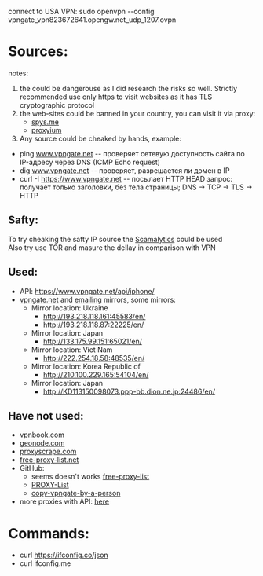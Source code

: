 connect to USA VPN:
sudo openvpn --config vpngate_vpn823672641.opengw.net_udp_1207.ovpn

# Sources:
notes: 
1. the could be dangerouse as I did research the risks so well. Strictly recommended use only https to visit websites as it has TLS cryptographic protocol
2. the web-sites could be banned in your country, you can visit it via proxy:
    - [spys.me](https://spys.me/proxy.txt)
    - [proxyium](https://proxyium.com)
3. Any source could be cheaked by hands, example:
- ping www.vpngate.net -- проверяет сетевую доступность сайта по IP-адресу через DNS (ICMP Echo request)
- dig www.vpngate.net -- проверяет, разрешается ли домен в IP
- curl -I https://www.vpngate.net -- посылает HTTP HEAD запрос: получает только заголовки, без тела страницы; DNS → TCP → TLS → HTTP

## Safty:
To try cheaking the safty IP source the [Scamalytics](https://scamalytics.com/) could be used  
Also try use TOR and masure the dellay in comparison with VPN

## Used:
- API: https://www.vpngate.net/api/iphone/
- [vpngate.net](www.vpngate.net) and [emailing](https://www.vpngate.net/en/mail.aspx) mirrors, some mirrors:
    - Mirror location: Ukraine
        - http://193.218.118.161:45583/en/
        - http://193.218.118.87:22225/en/
    - Mirror location: Japan
        - http://133.175.99.151:65021/en/
    - Mirror location: Viet Nam
        - http://222.254.18.58:48535/en/
    - Mirror location: Korea Republic of
        - http://210.100.229.165:54104/en/
    - Mirror location: Japan
        - http://KD113150098073.ppp-bb.dion.ne.jp:24486/en/

## Have not used:
- [vpnbook.com](https://www.vpnbook.com/freevpn)
- [geonode.com](https://geonode.com/free-proxy-list)
- [proxyscrape.com](https://proxyscrape.com/free-proxy-list)
- [free-proxy-list.net](https://free-proxy-list.net/)
- GitHub:
    - seems doesn't works [free-proxy-list](https://github.com/proxifly/free-proxy-list)
    - [PROXY-List](https://github.com/TheSpeedX/PROXY-List/blob/master/http.txt)
    - [copy-vpngate-by-a-person](https://github.com/fdciabdul/Vpngate-Scraper-API)
- more proxies with API: [here](https://chatgpt.com/share/6854328e-dd48-8012-9966-230d61378caf)

# Commands:
- curl https://ifconfig.co/json
- curl ifconfig.me